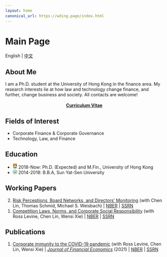 ```yaml
---
layout: home
canonical_url: https://wding.page/index.html
---
```


<div class="posts">

<h1 id="posts-label">Main Page</h1>
<p class="posts-labelgroup"></p>

<div class="post center">English | <a href='./index_zh.html'>中文</a></div>

<h2 class="post-title">About Me</h2>
<div class="post">I am a Ph.D. student at the University of Hong Kong in the finance area. My research interests lie at how law and technology change finance, and further, change business and society. All contacts are welcome!</div>

<div align="center">
<br>
<strong><a class="icon-pdf" href="./assets/CV_Wenzhi_Ding.pdf" target="_blank">Curriculum Vitae</a></strong>
</div>

<h2 class="post-title">Fields of Interest</h2>
<ul class="my-list">
<li>Corporate Finance & Corporate Governance</li>
<li>Technology, Law, and Finance</li>
</ul>

<h2 class="post-title">Education</h2>
<ul class="my-list">
<li class="post"><img src="./assets/img/hku.svg" alt="HKU Logo" width="14"> 2018-Now: Ph.D. (Expected) and M.Fin., University of Hong Kong</li>
<li class="post"><img src="./assets/img/sysu.svg" alt="SYSU Logo" width="14"> 2014-2018: B.B.A, Sun Yat-Sen University</li>
</ul>

<h2 class="post-title">Working Papers</h2>
<ol reversed>
<li class="post"><a class="two" href="/pages/research.html#penalty_vote">Risk Perceptions, Board Networks, and Directors’ Monitoring</a> (with Chen Lin, Thomas Schmid, Michael S. Weisbach) | <a class='icon-ext-link' href='https://www.nber.org/papers/w28976' target="_blank"  rel="noreferrer">NBER</a> | <a class='icon-ext-link' href='https://papers.ssrn.com/sol3/papers.cfm?abstract_id=3872749' target="_blank"  rel="noreferrer">SSRN</a>
</li>
<li class="post"><a class="two" href="/pages/research.html#comp_csr">Competition Laws, Norms, and Corporate Social Responsibility</a> (with Ross Levine, Chen Lin, Wensi Xie) | <a class='icon-ext-link' href='https://www.nber.org/papers/w27493' target="_blank"  rel="noreferrer">NBER</a> | <a class='icon-ext-link' href='https://papers.ssrn.com/sol3/papers.cfm?abstract_id=3605990' target="_blank"  rel="noreferrer">SSRN</a>
</li>
</ol>

<h2 class="post-title">Publications</h2>
<ol reversed>
<li class="post"><a class="two" href="/pages/research.html#covid_immunity">Corporate immunity to the COVID-19 pandemic</a> (with Ross Levine, Chen Lin, Wensi Xie) | <a class='icon-ext-link' href='https://doi.org/10.1016/j.jfineco.2021.03.005' target="_blank"  rel="noreferrer"><i>Journal of Financial Economics</i></a> (2021) | <a class='icon-ext-link' href='https://www.nber.org/papers/w27055' target="_blank"  rel="noreferrer">NBER</a> | <a class='icon-ext-link' href='https://papers.ssrn.com/sol3/papers.cfm?abstract_id=3578585' target="_blank"  rel="noreferrer">SSRN</a>
</li>
</ol>

</div>
